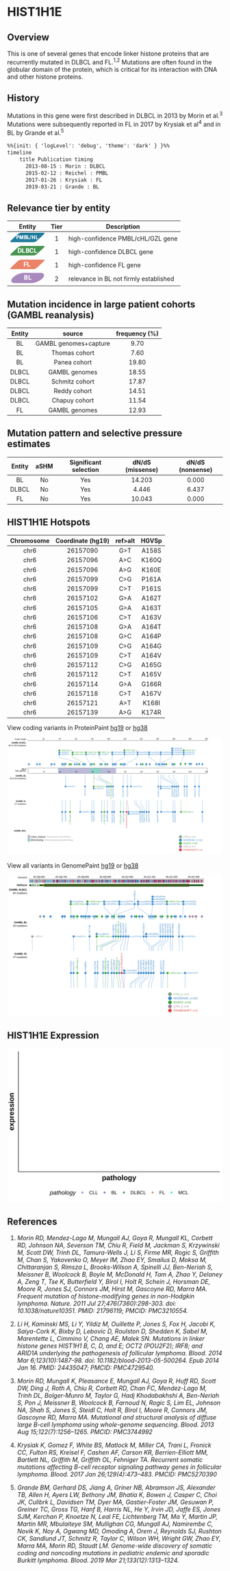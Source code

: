 # HIST1H1E

## Overview
This is one of several genes that encode linker histone proteins that are recurrently mutated in DLBCL and FL.<sup>1,2</sup> Mutations are often found in the globular domain of the protein, which is critical for its interaction with DNA and other histone proteins. 

## History
Mutations in this gene were first described in DLBCL in 2013 by Morin et al.<sup>3</sup> Mutations were subsequently reported in FL in 2017 by Krysiak et al<sup>4</sup> and in BL by Grande et al.<sup>5</sup> 

```mermaid
%%{init: { 'logLevel': 'debug', 'theme': 'dark' } }%%
timeline
    title Publication timing
      2013-08-15 : Morin : DLBCL
      2015-02-12 : Reichel : PMBL
      2017-01-26 : Krysiak : FL
      2019-03-21 : Grande : BL
```

## Relevance tier by entity

|Entity|Tier|Description                           |
|:------:|:----:|--------------------------------------|
|![PMBL](images/icons/PMBL_tier1.png)|1|high-confidence PMBL/cHL/GZL gene|
|![DLBCL](images/icons/DLBCL_tier1.png) |1   |high-confidence DLBCL gene            |
|![FL](images/icons/FL_tier1.png)    |1   |high-confidence FL gene               |
|![BL](images/icons/BL_tier2.png)    |2   |relevance in BL not firmly established|

## Mutation incidence in large patient cohorts (GAMBL reanalysis)

|Entity|source               |frequency (%)|
|:------:|:---------------------:|:-------------:|
|BL    |GAMBL genomes+capture| 9.70        |
|BL    |Thomas cohort        | 7.60        |
|BL    |Panea cohort         |19.80        |
|DLBCL |GAMBL genomes        |18.55        |
|DLBCL |Schmitz cohort       |17.87        |
|DLBCL |Reddy cohort         |14.51        |
|DLBCL |Chapuy cohort        |11.54        |
|FL    |GAMBL genomes        |12.93        |

## Mutation pattern and selective pressure estimates

|Entity|aSHM|Significant selection|dN/dS (missense)|dN/dS (nonsense)|
|:------:|:----:|:---------------------:|:----------------:|:----------------:|
|BL    |No  |Yes                  |14.203          |0.000           |
|DLBCL |No  |Yes                  | 4.446          |6.437           |
|FL    |No  |Yes                  |10.043          |0.000           |


 ## HIST1H1E Hotspots

| Chromosome |Coordinate (hg19) | ref>alt | HGVSp | 
 | :---:| :---: | :--: | :---: |
| chr6 | 26157090 | G>T | A158S |
| chr6 | 26157096 | A>C | K160Q |
| chr6 | 26157096 | A>G | K160E |
| chr6 | 26157099 | C>G | P161A |
| chr6 | 26157099 | C>T | P161S |
| chr6 | 26157102 | G>A | A162T |
| chr6 | 26157105 | G>A | A163T |
| chr6 | 26157106 | C>T | A163V |
| chr6 | 26157108 | G>A | A164T |
| chr6 | 26157108 | G>C | A164P |
| chr6 | 26157109 | C>G | A164G |
| chr6 | 26157109 | C>T | A164V |
| chr6 | 26157112 | C>G | A165G |
| chr6 | 26157112 | C>T | A165V |
| chr6 | 26157114 | G>A | G166R |
| chr6 | 26157118 | C>T | A167V |
| chr6 | 26157121 | A>T | K168I |
| chr6 | 26157139 | A>G | K174R |

View coding variants in ProteinPaint [hg19](https://morinlab.github.io/LLMPP/GAMBL/HIST1H1E_protein.html)  or [hg38](https://morinlab.github.io/LLMPP/GAMBL/HIST1H1E_protein_hg38.html)

![](images/proteinpaint/HIST1H1E_NM_005321.svg)

View all variants in GenomePaint [hg19](https://morinlab.github.io/LLMPP/GAMBL/HIST1H1E.html)  or [hg38](https://morinlab.github.io/LLMPP/GAMBL/HIST1H1E_hg38.html)

![](images/proteinpaint/HIST1H1E.svg)

## HIST1H1E Expression
![](images/gene_expression/HIST1H1E_by_pathology.svg)

## References
1. *Morin RD, Mendez-Lago M, Mungall AJ, Goya R, Mungall KL, Corbett RD, Johnson NA, Severson TM, Chiu R, Field M, Jackman S, Krzywinski M, Scott DW, Trinh DL, Tamura-Wells J, Li S, Firme MR, Rogic S, Griffith M, Chan S, Yakovenko O, Meyer IM, Zhao EY, Smailus D, Moksa M, Chittaranjan S, Rimsza L, Brooks-Wilson A, Spinelli JJ, Ben-Neriah S, Meissner B, Woolcock B, Boyle M, McDonald H, Tam A, Zhao Y, Delaney A, Zeng T, Tse K, Butterfield Y, Birol I, Holt R, Schein J, Horsman DE, Moore R, Jones SJ, Connors JM, Hirst M, Gascoyne RD, Marra MA. Frequent mutation of histone-modifying genes in non-Hodgkin lymphoma. Nature. 2011 Jul 27;476(7360):298-303. doi: 10.1038/nature10351. PMID: 21796119; PMCID: PMC3210554.*
2. *Li H, Kaminski MS, Li Y, Yildiz M, Ouillette P, Jones S, Fox H, Jacobi K, Saiya-Cork K, Bixby D, Lebovic D, Roulston D, Shedden K, Sabel M, Marentette L, Cimmino V, Chang AE, Malek SN. Mutations in linker histone genes HIST1H1 B, C, D, and E; OCT2 (POU2F2); IRF8; and ARID1A underlying the pathogenesis of follicular lymphoma. Blood. 2014 Mar 6;123(10):1487-98. doi: 10.1182/blood-2013-05-500264. Epub 2014 Jan 16. PMID: 24435047; PMCID: PMC4729540.*
3. *Morin RD, Mungall K, Pleasance E, Mungall AJ, Goya R, Huff RD, Scott DW, Ding J, Roth A, Chiu R, Corbett RD, Chan FC, Mendez-Lago M, Trinh DL, Bolger-Munro M, Taylor G, Hadj Khodabakhshi A, Ben-Neriah S, Pon J, Meissner B, Woolcock B, Farnoud N, Rogic S, Lim EL, Johnson NA, Shah S, Jones S, Steidl C, Holt R, Birol I, Moore R, Connors JM, Gascoyne RD, Marra MA. Mutational and structural analysis of diffuse large B-cell lymphoma using whole-genome sequencing. Blood. 2013 Aug 15;122(7):1256–1265. PMCID: PMC3744992*
4.  *Krysiak K, Gomez F, White BS, Matlock M, Miller CA, Trani L, Fronick CC, Fulton RS, Kreisel F, Cashen AF, Carson KR, Berrien-Elliott MM, Bartlett NL, Griffith M, Griffith OL, Fehniger TA. Recurrent somatic mutations affecting B-cell receptor signaling pathway genes in follicular lymphoma. Blood. 2017 Jan 26;129(4):473–483. PMCID: PMC5270390*

5.  *Grande BM, Gerhard DS, Jiang A, Griner NB, Abramson JS, Alexander TB, Allen H, Ayers LW, Bethony JM, Bhatia K, Bowen J, Casper C, Choi JK, Culibrk L, Davidsen TM, Dyer MA, Gastier-Foster JM, Gesuwan P, Greiner TC, Gross TG, Hanf B, Harris NL, He Y, Irvin JD, Jaffe ES, Jones SJM, Kerchan P, Knoetze N, Leal FE, Lichtenberg TM, Ma Y, Martin JP, Martin MR, Mbulaiteye SM, Mullighan CG, Mungall AJ, Namirembe C, Novik K, Noy A, Ogwang MD, Omoding A, Orem J, Reynolds SJ, Rushton CK, Sandlund JT, Schmitz R, Taylor C, Wilson WH, Wright GW, Zhao EY, Marra MA, Morin RD, Staudt LM. Genome-wide discovery of somatic coding and noncoding mutations in pediatric endemic and sporadic Burkitt lymphoma. Blood. 2019 Mar 21;133(12):1313–1324.* 


<!-- ORIGIN: 23699601 -->
<!-- BL: grandeGenomewideDiscoverySomatic2019 -->
<!-- FL: krysiakRecurrentSomaticMutations2017b -->
<!-- DLBCL: morinMutationalStructuralAnalysis2013 -->
<!-- PMBL: reichelFlowSortingExome2015a -->
